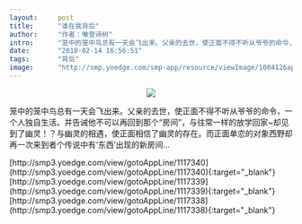 ```yaml
---
layout:     post
title:      "谁在我背后"
author:     "作者：唯登诗树"
intro:      "笼中的笼中鸟总有一天会飞出来。父亲的去世，使正面不得不听从爷爷的命令，一个人独自生活。并告诫他不可以再回到那个“房间”，与往常一样的放学回家~却见到了幽灵！？与幽灵的相遇，使正面相信了幽灵的存在。而正面单恋的对象西野却再一次来到者个传说中有‘东西’出现的新房间…"
date:       "2018-02-14 16:56:51"
tags:       "背后"
image:      "http://smp.yoedge.com/smp-app/resource/viewImage/1004126appline.png"
---
```

<div style="text-align: center">
<p><img src="http://smp.yoedge.com/smp-app/resource/viewImage/1004126appline.png"/></p>
</div>
<p class="post-meta">
<span>笼中的笼中鸟总有一天会飞出来。父亲的去世，使正面不得不听从爷爷的命令，一个人独自生活。并告诫他不可以再回到那个“房间”，与往常一样的放学回家~却见到了幽灵！？与幽灵的相遇，使正面相信了幽灵的存在。而正面单恋的对象西野却再一次来到者个传说中有‘东西’出现的新房间…</span>
</p>
[http://smp3.yoedge.com/view/gotoAppLine/1117340](http://smp3.yoedge.com/view/gotoAppLine/1117340){:target="_blank"}
[http://smp3.yoedge.com/view/gotoAppLine/1117339](http://smp3.yoedge.com/view/gotoAppLine/1117339){:target="_blank"}
[http://smp3.yoedge.com/view/gotoAppLine/1117338](http://smp3.yoedge.com/view/gotoAppLine/1117338){:target="_blank"}



